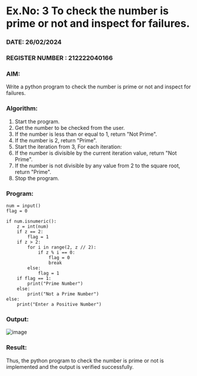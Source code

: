 # Ex.No: 3 To check the number is prime or not and inspect for failures.
 
### DATE: 26/02/2024                                                                           
### REGISTER NUMBER : 212222040166
### AIM: 
Write a python program to check the number is prime or not and inspect for failures.
 
### Algorithm:
1. Start the program.
2. Get the number to be checked from the user.
3. If the number is less than or equal to 1, return "Not Prime".
4. If the number is 2, return "Prime".
5. Start the iteration from 3, For each iteration:
6. If the number is divisible by the current iteration value, return "Not Prime".
7. If the number is not divisible by any value from 2 to the square root, return "Prime".
8. Stop the program.

### Program:

```
num = input()
flag = 0

if num.isnumeric():
    z = int(num)
    if z == 2:
        flag = 1
    if z > 2:
        for i in range(2, z // 2):
            if z % i == 0:
                flag = 0
                break
        else:
            flag = 1
    if flag == 1:
        print("Prime Number")
    else:
        print("Not a Prime Number")
else:
    print("Enter a Positive Number")

```











### Output:

![image](https://github.com/user-attachments/assets/f5e7ad6c-e30c-4e2f-87c1-591277f46ec1)



### Result:
Thus, the python program to check the number is prime or not is implemented and the output is verified successfully.
